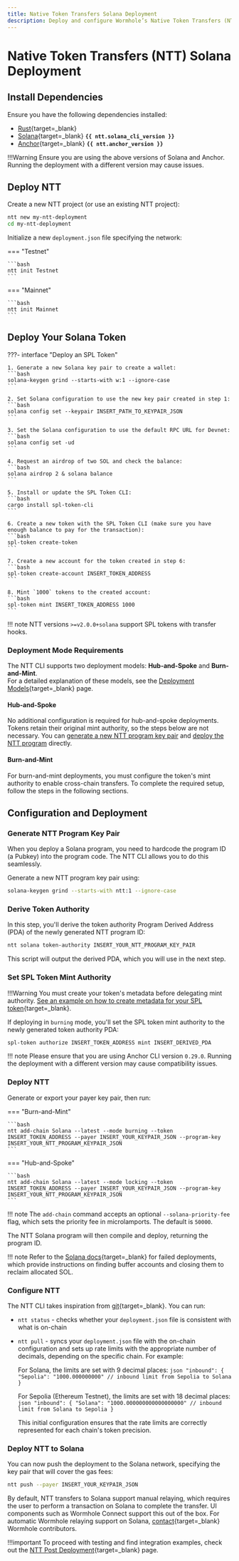 ```yaml
---
title: Native Token Transfers Solana Deployment
description: Deploy and configure Wormhole’s Native Token Transfers (NTT) for Solana, including setup, token compatibility, mint/burn modes, and CLI usage.
---
```


# Native Token Transfers (NTT) Solana Deployment

## Install Dependencies

Ensure you have the following dependencies installed:

-  [Rust](https://www.rust-lang.org/tools/install){target=\_blank} 
-  [Solana](https://docs.solanalabs.com/cli/install){target=\_blank} **`{{ ntt.solana_cli_version }}`**
-  [Anchor](https://www.anchor-lang.com/docs/installation){target=\_blank} **`{{ ntt.anchor_version }}`**

!!!Warning
    Ensure you are using the above versions of Solana and Anchor. Running the deployment with a different version may cause issues.

## Deploy NTT

Create a new NTT project (or use an existing NTT project):

```bash
ntt new my-ntt-deployment
cd my-ntt-deployment
```

Initialize a new `deployment.json` file specifying the network:

=== "Testnet"

    ```bash
	ntt init Testnet
    ```

=== "Mainnet"

    ```bash
	ntt init Mainnet
    ```

## Deploy Your Solana Token

???- interface "Deploy an SPL Token"

    1. Generate a new Solana key pair to create a wallet:
    ```bash
    solana-keygen grind --starts-with w:1 --ignore-case
    ```

    2. Set Solana configuration to use the new key pair created in step 1:
    ```bash
    solana config set --keypair INSERT_PATH_TO_KEYPAIR_JSON
    ```

    3. Set the Solana configuration to use the default RPC URL for Devnet:
    ```bash
    solana config set -ud
    ```

    4. Request an airdrop of two SOL and check the balance:
    ```bash
    solana airdrop 2 & solana balance
    ```

    5. Install or update the SPL Token CLI:
    ```bash
    cargo install spl-token-cli
    ```

    6. Create a new token with the SPL Token CLI (make sure you have enough balance to pay for the transaction):
    ```bash
    spl-token create-token
    ```

    7. Create a new account for the token created in step 6:
    ```bash
    spl-token create-account INSERT_TOKEN_ADDRESS
    ```

    8. Mint `1000` tokens to the created account:
    ```bash
    spl-token mint INSERT_TOKEN_ADDRESS 1000
    ```

!!! note
    NTT versions `>=v2.0.0+solana` support SPL tokens with transfer hooks.

### Deployment Mode Requirements

The NTT CLI supports two deployment models: **Hub-and-Spoke** and **Burn-and-Mint**.  
For a detailed explanation of these models, see the [Deployment Models](/docs/learn/transfers/native-token-transfers/deployment/){target=\_blank} page.

#### Hub-and-Spoke

No additional configuration is required for hub-and-spoke deployments. Tokens retain their original mint authority, so the steps below are not necessary. You can [generate a new NTT program key pair](/docs/build/transfers/native-token-transfers/deployment-process/deploy-to-solana/#generate-ntt-program-key-pair) and [deploy the NTT program](/docs/build/transfers/native-token-transfers/deployment-process/deploy-to-solana/#__tabbed_2_2) directly.

#### Burn-and-Mint

For burn-and-mint deployments, you must configure the token's mint authority to enable cross-chain transfers. To complete the required setup, follow the steps in the following sections.

## Configuration and Deployment

### Generate NTT Program Key Pair

When you deploy a Solana program, you need to hardcode the program ID (a Pubkey) into the program code. The NTT CLI allows you to do this seamlessly.

Generate a new NTT program key pair using:

```bash
solana-keygen grind --starts-with ntt:1 --ignore-case
```

### Derive Token Authority

In this step, you'll derive the token authority Program Derived Address (PDA) of the newly generated NTT program ID:

```bash
ntt solana token-authority INSERT_YOUR_NTT_PROGRAM_KEY_PAIR
```

This script will output the derived PDA, which you will use in the next step.

### Set SPL Token Mint Authority

!!!Warning
    You must create your token's metadata before delegating mint authority. [See an example on how to create metadata for your SPL token](https://github.com/wormhole-foundation/demo-metaplex-metadata){target=\_blank}.

If deploying in `burning` mode, you'll set the SPL token mint authority to the newly generated token authority PDA:

```bash
spl-token authorize INSERT_TOKEN_ADDRESS mint INSERT_DERIVED_PDA
```

!!! note
    Please ensure that you are using Anchor CLI version `0.29.0`. Running the deployment with a different version may cause compatibility issues.


### Deploy NTT

Generate or export your payer key pair, then run:

=== "Burn-and-Mint"

    ```bash
    ntt add-chain Solana --latest --mode burning --token INSERT_TOKEN_ADDRESS --payer INSERT_YOUR_KEYPAIR_JSON --program-key INSERT_YOUR_NTT_PROGRAM_KEYPAIR_JSON
    ```

=== "Hub-and-Spoke"

    ```bash
    ntt add-chain Solana --latest --mode locking --token INSERT_TOKEN_ADDRESS --payer INSERT_YOUR_KEYPAIR_JSON --program-key INSERT_YOUR_NTT_PROGRAM_KEYPAIR_JSON
    ```

!!! note
    The `add-chain` command accepts an optional `--solana-priority-fee` flag, which sets the priority fee in microlamports. The default is `50000`.

The NTT Solana program will then compile and deploy, returning the program ID.

!!! note
    Refer to the [Solana docs](https://solana.com/docs/programs/deploying#program-buffer-accounts){target=\_blank} for failed deployments, which provide instructions on finding buffer accounts and closing them to reclaim allocated SOL.

### Configure NTT

The NTT CLI takes inspiration from [git](https://git-scm.com/){target=\_blank}. You can run:

- `ntt status` - checks whether your `deployment.json` file is consistent with what is on-chain
- `ntt pull` - syncs your `deployment.json` file with the on-chain configuration and sets up rate limits with the appropriate number of decimals, depending on the specific chain. For example:

    For Solana, the limits are set with 9 decimal places:
      ```json
      "inbound": {
          "Sepolia": "1000.000000000" // inbound limit from Sepolia to Solana
      }
      ```

    For Sepolia (Ethereum Testnet), the limits are set with 18 decimal places:
      ```json
      "inbound": {
          "Solana": "1000.000000000000000000" // inbound limit from Solana to Sepolia
      }
      ```

    This initial configuration ensures that the rate limits are correctly represented for each chain's token precision.

### Deploy NTT to Solana

You can now push the deployment to the Solana network, specifying the key pair that will cover the gas fees:

```bash
ntt push --payer INSERT_YOUR_KEYPAIR_JSON
```

By default, NTT transfers to Solana support manual relaying, which requires the user to perform a transaction on Solana to complete the transfer. UI components such as Wormhole Connect support this out of the box. For automatic Wormhole relaying support on Solana, [contact](https://forms.clickup.com/45049775/f/1aytxf-10244/JKYWRUQ70AUI99F32Q){target=\_blank} Wormhole contributors.

!!!important
    To proceed with testing and find integration examples, check out the [NTT Post Deployment](/docs/build/transfers/native-token-transfers/deployment-process/post-deployment/){target=\_blank} page.